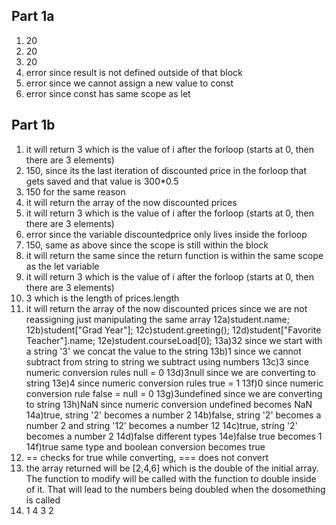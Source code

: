## Part 1a  
1) 20
2) 20
3) 20
4) error since result is not defined outside of that block
5) error since we cannot assign a new value to const
6) error since const has same scope as let
## Part 1b  
1) it will return 3 which is the value of i after the forloop (starts at 0, then there are 3 elements)
2) 150, since its the last iteration of discounted price in the forloop that gets saved and that value is 300*0.5
3) 150 for the same reason
4) it will return the array of the now discounted prices
5) it will return 3 which is the value of i after the forloop (starts at 0, then there are 3 elements)
6) error since the variable discountedprice only lives inside the forloop
7) 150, same as above since the scope is still within the block
8) it will return the same since the return function is within the same scope as the let variable
9) it will return 3 which is the value of i after the forloop (starts at 0, then there are 3 elements)
10) 3 which is the length of prices.length
11) it will return the array of the now discounted prices since we are not reassigning just manipulating the same array
12a)student.name;
12b)student["Grad Year"];
12c)student.greeting();
12d)student["Favorite Teacher"].name;
12e)student.courseLoad[0];
13a)32 since we start with a string '3' we concat the value to the string
13b)1 since we cannot subtract from string to string we subtract using numbers
13c)3 since numeric conversion rules null = 0
13d)3null since we are converting to string
13e)4 since numeric conversion rules true = 1
13f)0 since numeric conversion rule false = null = 0
13g)3undefined since we are converting to string
13h)NaN since numeric conversion undefined becomes NaN
14a)true, string '2' becomes a number 2
14b)false, string '2' becomes a number 2 and string '12' becomes a number 12
14c)true, string '2' becomes a number 2
14d)false different types
14e)false true becomes 1
14f)true same type and boolean conversion becomes true
15) == checks for true while converting, === does not convert
17) the array returned will be [2,4,6] which is the double of the initial array. The function to modify will be called with the function to double inside of it. That will lead to the numbers being doubled when the dosomething is called
19) 1
    4
    3
    2
